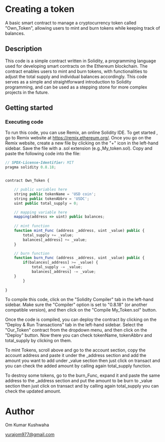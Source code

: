 # Creating a token
A basic smart contract to manage a cryptocurrency token called "Own_Token", allowing users to mint and burn tokens while keeping track of balances.
## Description
This code is a simple contract written in Solidity, a programming language used for developing smart contracts on the Ethereum blockchain. The contract enables users to mint and burn tokens, with functionalities to adjust the total supply and individual balances accordingly. This code serves as a simple and straightforward introduction to Solidity programming, and can be used as a stepping stone for more complex projects in the future.
## Getting started
### Executing code
To run this code, you can use Remix, an online Solidity IDE. To get started , go to Remix website at https://remix.ethereum.org/.
Once you go  on the Remix website, create a new file by clicking on the "+" icon in the left-hand sidebar. Save the file with a .sol extension (e.g.,My_token.sol). Copy and paste the following code into the file:

```javascript
// SPDX-License-Identifier: MIT
pragma solidity 0.8.18;


contract Own_Token {

    // public variables here
    string public tokenName = 'USD coin';
    string public tokenAbbrv = 'USDC';
    uint public total_supply = 0;

    // mapping variable here
    mapping(address => uint) public balances;
  
    // mint function
    function mint_Func (address _address, uint _value) public {
        total_supply += _value;
        balances[_address] += _value;
    }

    // burn function
    function burn_Func (address _address, uint _value) public {
        if(balances[_address] >= _value) {
            total_supply -= _value;
            balances[_address] -= _value;
    }
        }
       
}
```
To compile this code, click on the "Solidity Compiler" tab in the left-hand sidebar. Make sure the "Compiler" option is set to "0.8.18" (or another compatible version), and then click on the "Compile My_Token.sol" button.

Once the code is compiled, you can deploy the contract by clicking on the "Deploy & Run Transactions" tab in the left-hand sidebar. Select the "Our_Token" contract from the dropdown menu, and then click on the "Deploy" button. Now there you can check tokenName, tokenAbbrv and total_supply by clicking on them.

To mint Tokens, scroll above and go to the account section, copy the account address and paste it under the _address section and add the amount you want to add under _value section then just click on transact and you can check the added amount by calling again total_supply function.

To destroy some tokens, go to the burn_Func, expand it and paste the same address to the _address section and put the amount to be burn to _value section then just click on transact and by calling again total_supply you can check the updated amount.
 # Author
Om Kumar Kushwaha

yurajom977@gmail.com



